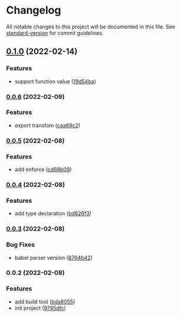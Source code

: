 # Changelog

All notable changes to this project will be documented in this file. See [standard-version](https://github.com/conventional-changelog/standard-version) for commit guidelines.

## [0.1.0](https://github.com/sxzz/unplugin-vue-define-options/compare/v0.0.6...v0.1.0) (2022-02-14)


### Features

* support function value ([19d54ba](https://github.com/sxzz/unplugin-vue-define-options/commit/19d54bab6a5d678e0881354b2f5ba4c85887450a))

### [0.0.6](https://github.com/sxzz/unplugin-vue-define-options/compare/v0.0.5...v0.0.6) (2022-02-09)


### Features

* export transfom ([caa69c2](https://github.com/sxzz/unplugin-vue-define-options/commit/caa69c2835a65c66adc7ff5c0bf5a327a2072f40))

### [0.0.5](https://github.com/sxzz/unplugin-vue-define-options/compare/v0.0.4...v0.0.5) (2022-02-08)


### Features

* add enforce ([cd68b09](https://github.com/sxzz/unplugin-vue-define-options/commit/cd68b097b69211ecfcfc2bafad0cba3060c2a4d4))

### [0.0.4](https://github.com/sxzz/unplugin-vue-define-options/compare/v0.0.3...v0.0.4) (2022-02-08)


### Features

* add type declaration ([bd826f3](https://github.com/sxzz/unplugin-vue-define-options/commit/bd826f341c7f5ed6ea477ddb34283e50592caea4))

### [0.0.3](https://github.com/sxzz/unplugin-vue-define-options/compare/v0.0.2...v0.0.3) (2022-02-08)


### Bug Fixes

* babel parser version ([8764b42](https://github.com/sxzz/unplugin-vue-define-options/commit/8764b4271b16a1e3b2dd2795270c2a91497db7f4))

### 0.0.2 (2022-02-08)


### Features

* add build tool ([bda8055](https://github.com/sxzz/unplugin-vue-define-options/commit/bda80553cf79bf5dbd35db41257344ede4eaf947))
* init project ([9795dfc](https://github.com/sxzz/unplugin-vue-define-options/commit/9795dfcfb314091110cb63db12d85f36b60e9c30))
